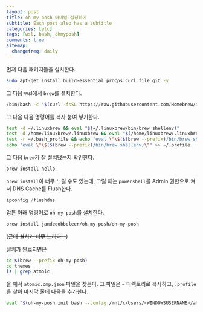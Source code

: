 ```yaml
---
layout: post
title: oh my posh 터미널 설정하기
subtitle: Each post also has a subtitle
categories: [etc]
tags: [wsl, bash, ohmyposh]
comments: true
sitemap:
  changefreq: daily
---
```

먼저 다음 패키지들을 설치한다.
```bash
sudo apt-get install build-essential procps curl file git -y
```

그 다음 wsl에서 `brew`를 설치한다.

```bash
/bin/bash -c "$(curl -fsSL https://raw.githubusercontent.com/Homebrew/install/HEAD/install.sh)"
```

그 다음 다음 명령어를 복사 붙여 넣기한다.

```bash
test -d ~/.linuxbrew && eval "$(~/.linuxbrew/bin/brew shellenv)"
test -d /home/linuxbrew/.linuxbrew && eval "$(/home/linuxbrew/.linuxbrew/bin/brew shellenv)"
test -r ~/.bash_profile && echo "eval \"\$($(brew --prefix)/bin/brew shellenv)\"" >> ~/.bash_profile
echo "eval \"\$($(brew --prefix)/bin/brew shellenv)\"" >> ~/.profile
```

그 다음 `brew`가 잘 설치됐는지 확인한다.

```bash
brew install hello
```

`brew install`이 너무 느릴 수도 있는데, 그럴 때는 `powershell`를 Admin 권한으로 켜서 DNS Cache를 Flush한다.

```powershell
ipconfig /flushdns
```

암튼 아래 명령어로 `oh-my-posh`를 설치한다.

```bash
brew install jandedobbeleer/oh-my-posh/oh-my-posh
```

(~~근데 설치가 너무 느리다...~~)

설치가 완료되면은

```bash
cd $(brew --prefix oh-my-posh)
cd themes
ls | grep atmoic
```
을 해서 `atomic.omp.json` 파일을 찾는다. 그 파일은 `~` 디렉토리로 복사하고, `.profile`을 찾아 마지막 줄에 다음을 추가한다.

```bash
eval "$(oh-my-posh init bash --config /mnt/c/Users/<WINDOWSUSERNAME>/atomic.omp.json)"
```

